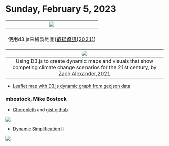 # Sunday, February 5, 2023



|![](https://www.gss.com.tw/images/easyblog_images/170/b2ap3_medium_Snipaste_2021-05-28_14-22-58.png)|
|:-:|
|<br>使用d3.js來繪製地圖([叡揚資訊(2021)](https://www.gss.com.tw/blog/%E4%BD%BF%E7%94%A8d3-js使用d3.js來繪製地圖))</br>|

|![](https://miro.medium.com/v2/resize:fit:1400/1*D80kcJTO3gPxVRmmFIS0BQ.gif)|
|:-:|
|Using D3.js to create dynamic maps and visuals that show competing climate change scenarios for the 21st century, by [Zach Alexander,2021](https://towardsdatascience.com/using-d3-js-to-create-dynamic-maps-and-visuals-that-show-competing-climate-change-scenarios-for-bb0515d633d3)|

- [Leaflet map with D3.js dynamic graph from geojson data](https://gis.stackexchange.com/questions/369184/leaflet-map-with-d3-js-dynamic-graph-from-geojson-data)

### mbostock, Mike Bostock

- [Choropleth](https://observablehq.com/@d3/choropleth) and [gist.github](https://gist.github.com/mbostock/4060606)

![](https://gist.githubusercontent.com/mbostock/4060606/raw/e68fa0d5a2b24cfdad54168599705f346dc74ae2/thumbnail.png)

- [Dynamic Simplification II ](https://gist.github.com/mbostock/6252418)

![](https://gist.githubusercontent.com/mbostock/6252418/raw/343278e2acdcd141efc044def732532a9129864f/thumbnail.png)